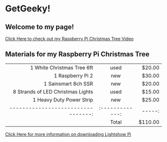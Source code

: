 # GetGeeky!

## Welcome to my page!



[Click Here to check out my Raspberry Pi Christmas Tree Video](https://www.youtube.com/watch?v=uhDK_957jHw)


 ## Materials for my Raspberry Pi Christmas Tree   
 
 
|                                   |               |       |
| ---------------------------------:|:-------------:| -----:|
| 1 White Christmas Tree 6ft        | used          | $20.00|
| 1 Raspberry Pi 2                  | new           | $30.00|
| 1 Sainsmart 8ch SSR               | new           | $20.00|
| 8 Strands of LED Christmas Lights | used          | $15.00|
| 1 Heavy Duty Power Strip          | new           | $25.00|
| ---------------------------------:|:-------------:| -----:|
|                                   |Total          |$110.00|

[Click Here for more information on downloading Lightshow Pi](https://bitbucket.org/togiles/lightshowpi.git)
